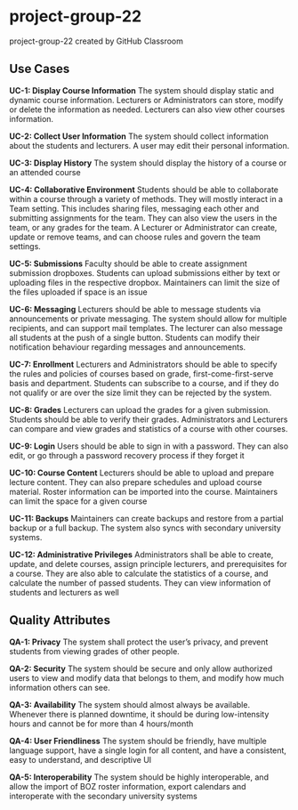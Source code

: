 # project-group-22
project-group-22 created by GitHub Classroom


## Use Cases

**UC-1: Display Course Information**
The system should display static and dynamic course information. Lecturers or Administrators can store, modify or delete the information as needed. Lecturers can also view other courses information. 

**UC-2: Collect User Information**
The system should collect information about the students and lecturers. A user may edit their personal information.

**UC-3: Display History**
The system should display the history of a course or an attended course

**UC-4: Collaborative Environment**
Students should be able to collaborate within a course through a variety of methods. They will mostly interact in a Team setting. This includes sharing files, messaging each other and submitting assignments for the team. They can also view the users in the team, or any grades for the team. A Lecturer or Administrator can create, update or remove teams, and can choose rules and govern the team settings.

**UC-5: Submissions**
Faculty should be able to create assignment submission dropboxes. Students can upload submissions either by text or uploading files in the respective dropbox. Maintainers can limit the size of the files uploaded if space is an issue

**UC-6: Messaging**
Lecturers should be able to message students via announcements or private messaging. The system should allow for multiple recipients, and can support mail templates. The lecturer can also message all students at the push of a single button. Students can modify their notification behaviour regarding messages and announcements.

**UC-7: Enrollment**
Lecturers and Administrators should be able to specify the rules and policies of courses based on grade, first-come-first-serve basis and department. Students can subscribe to a course, and if they do not qualify or are over the size limit they can be rejected by the system.

**UC-8: Grades**
Lecturers can upload the grades for a given submission. Students should be able to verify their grades. Administrators and Lecturers can compare and view grades and statistics of a course with other courses.

**UC-9: Login**
Users should be able to sign in with a password. They can also edit, or go through a password recovery process if they forget it

**UC-10: Course Content**
Lecturers should be able to upload and prepare lecture content. They can also prepare schedules and upload course material. Roster information can be imported into the course. Maintainers can limit the space for a given course

**UC-11: Backups**
Maintainers can create backups and restore from a partial backup or a full backup. The system also syncs with secondary university systems. 

**UC-12: Administrative Privileges**
Administrators shall be able to create, update, and delete courses, assign principle lecturers, and prerequisites for a course.  They are also able to calculate the statistics of a course, and calculate the number of passed students. They can view information of students and lecturers as well

## Quality Attributes

**QA-1: Privacy**
The system shall protect the user’s privacy, and prevent students from viewing grades of other people. 

**QA-2: Security**
The system should be secure and only allow authorized users to view and modify data that belongs to them, and modify how much information others can see.

**QA-3: Availability**
The system should almost always be available. Whenever there is planned downtime, it should be during low-intensity hours and cannot be for more than 4 hours/month

**QA-4: User Friendliness**
The system should be friendly, have multiple language support, have a single login for all content, and have a consistent, easy to understand, and descriptive UI

**QA-5: Interoperability**
The system should be highly interoperable, and allow the import of BOZ roster information, export calendars and interoperate with the secondary university systems

